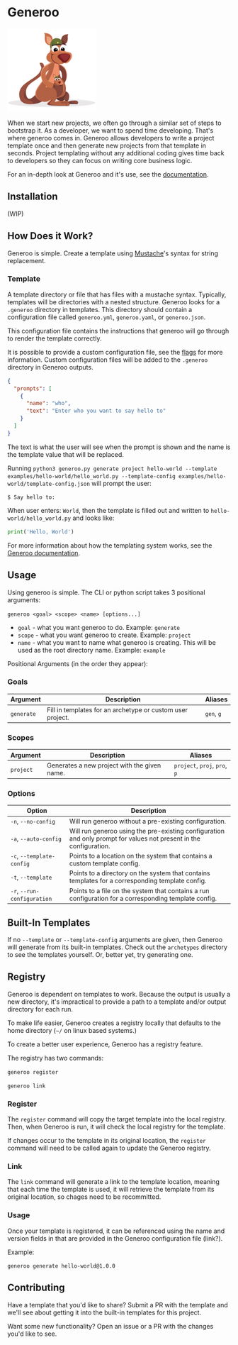 # Generoo

<img src="https://github.com/army-of-one/generoo/blob/master/docs/generoo_icon.jpg" width="200" height="188" />

When we start new projects, we often go through a similar set of steps to bootstrap it. As a developer, we want to
spend time developing. That's where generoo comes in. Generoo allows developers to write a project template once and
then generate new projects from that template in seconds. Project templating without any additional coding gives time 
back to developers so they can focus on writing core business logic.

For an in-depth look at Generoo and it's use, see the [documentation](https://generoo.armyofone.tech).

## Installation

(WIP)

## How Does it Work?

Generoo is simple. Create a template using [Mustache](https://mustache.github.io/)'s syntax for string replacement.

### Template

A template directory or file that has files with a mustache syntax. Typically, templates will be directories
with a nested structure. Generoo looks for a `.generoo` directory in templates. This directory should contain a configuration
file called `generoo.yml`, `generoo.yaml`, or `generoo.json`.

This configuration file contains the instructions that generoo will go through to render the template correctly.

It is possible to provide a custom configuration file, see the [flags]() for more information. Custom configuration files will be added to the `.generoo`
directory in Generoo outputs. 

```json
{
  "prompts": [
    {
      "name": "who",
      "text": "Enter who you want to say hello to"
    }
  ]
}
```

The text is what the user will see when the prompt is shown and the name is the template value that will be replaced.

Running `python3 generoo.py generate project hello-world --template examples/hello-world/hello_world.py --template-config examples/hello-world/template-config.json` will prompt the user:

```
$ Say hello to:
```

When user enters: `World`, then the template is filled out and written to `hello-world/hello_world.py` and looks like:

```python
print('Hello, World')
```

For more information about how the templating system works, see the [Generoo documentation](https://generoo.armyofone.tech).

## Usage

Using generoo is simple. The CLI or python script takes 3 positional arguments:

`generoo <goal> <scope> <name> [options...]`

- `goal` - what you want generoo to do. Example: `generate`
- `scope` - what you want generoo to create. Example: `project`
- `name` - what you want to name what generoo is creating. This will be used as the root directory name. Example: `example`

Positional Arguments (in the order they appear):

### Goals

| Argument | Description | Aliases |
|---|---|---|
|`generate` | Fill in templates for an archetype or custom user project.  | `gen`, `g` |

### Scopes

| Argument | Description | Aliases |
|---|---|---|
|`project` | Generates a new project with the given name.  | `project`, `proj`, `pro`, `p` |

### Options

| Option | Description |
|---|---|
|`-n`, `--no-config` | Will run generoo without a pre-existing configuration.  |
|`-a`, `--auto-config` | Will run generoo using the pre-existing configuration and only prompt for values not present in the configuration.  |
|`-c`, `--template-config` | Points to a location on the system that contains a custom template config.  |
|`-t`, `--template` | Points to a directory on the system that contains templates for a corresponding template config.  |
|`-r`, `--run-configuration` | Points to a file on the system that contains a run configuration for a corresponding template config. |

## Built-In Templates

If no `--template` or `--template-config` arguments are given, then Generoo will generate from its built-in templates. 
Check out the `archetypes` directory to see the templates yourself. Or, better yet, try generating one. 

## Registry

Generoo is dependent on templates to work. Because the output is usually a new directory, it's impractical
to provide a path to a template and/or output directory for each run.

To make life easier, Generoo creates a registry locally that defaults to the home directory (`~/` on linux
based systems.) 

To create a better user experience, Generoo has a registry feature. 

The registry has two commands: 

`generoo register` 

`generoo link`

### Register


The `register` command will copy the target template into the local registry. Then, when
Generoo is run, it will check the local registry for the template.

If changes occur to the template in its original location, the `register` command will need
to be called again to update the Generoo registry.

### Link

The `link` command will generate a link to the template location, meaning that each time the
template is used, it will retrieve the template from its original location, so chages need to
be recommitted.  

### Usage

Once your template is registered, it can be referenced using the name and version fields in that
are provided in the Generoo configuration file (link?). 

Example:

```
generoo generate hello-world@1.0.0
```

## Contributing

Have a template that you'd like to share? Submit a PR with the template and we'll see about getting it
into the built-in templates for this project. 

Want some new functionality? Open an issue or a PR with the changes you'd like to see. 
